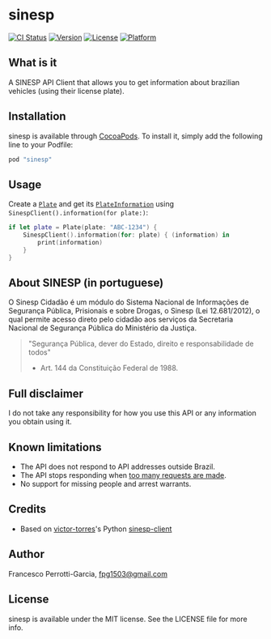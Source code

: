# sinesp

[![CI Status](http://img.shields.io/travis/fpg1503/sinesp.svg?style=flat)](https://travis-ci.org/fpg1503/sinesp)
[![Version](https://img.shields.io/cocoapods/v/sinesp.svg?style=flat)](http://cocoapods.org/pods/sinesp)
[![License](https://img.shields.io/cocoapods/l/sinesp.svg?style=flat)](http://cocoapods.org/pods/sinesp)
[![Platform](https://img.shields.io/cocoapods/p/sinesp.svg?style=flat)](http://cocoapods.org/pods/sinesp)

## What is it
A SINESP API Client that allows you to get information about brazilian vehicles (using their license plate).

## Installation

sinesp is available through [CocoaPods](http://cocoapods.org). To install
it, simply add the following line to your Podfile:

```ruby
pod "sinesp"
```

## Usage

Create a [`Plate`](https://github.com/fpg1503/sinesp-swift/blob/master/sinesp/Classes/Plate.swift) and get its [`PlateInformation`](https://github.com/fpg1503/sinesp-swift/blob/master/sinesp/Classes/PlateInformation.swift) using `SinespClient().information(for plate:)`:
```swift
if let plate = Plate(plate: "ABC-1234") {
    SinespClient().information(for: plate) { (information) in
        print(information)
    }
}
```

## About SINESP (in portuguese)
O Sinesp Cidadão é um módulo do Sistema Nacional de Informações de Segurança Pública, Prisionais e sobre Drogas, o Sinesp (Lei 12.681/2012), o qual permite acesso direto pelo cidadão aos serviços da Secretaria Nacional de Segurança Pública do Ministério da Justiça.

> "Segurança Pública, dever do Estado, direito e responsabilidade de todos"
> - Art. 144 da Constituição Federal de 1988.

## Full disclaimer
I do not take any responsibility for how you use this API or any information you obtain using it.

## Known limitations
- The API does not respond to API addresses outside Brazil.
- The API stops responding when [too many requests are made](https://github.com/victor-torres/sinesp-client/issues/6).
- No support for missing people and arrest warrants.

## Credits
- Based on [victor-torres](https://github.com/victor-torres)'s Python [sinesp-client](https://github.com/victor-torres/sinesp-client)

## Author
Francesco Perrotti-Garcia, fpg1503@gmail.com

## License

sinesp is available under the MIT license. See the LICENSE file for more info.
